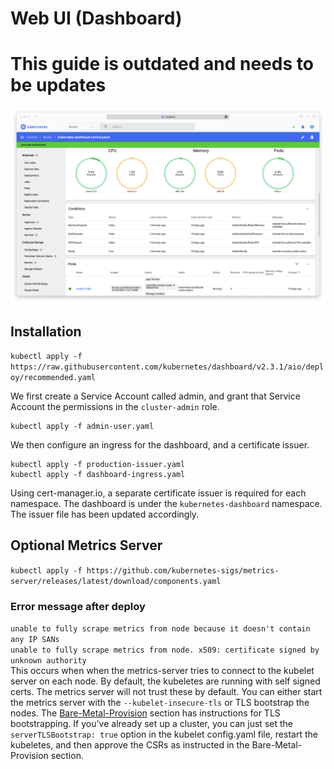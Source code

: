 # Web UI (Dashboard)
# This guide is outdated and needs to be updates

![alt text](https://raw.githubusercontent.com/kubernetes/dashboard/master/docs/images/overview.png)


## Installation
`kubectl apply -f https://raw.githubusercontent.com/kubernetes/dashboard/v2.3.1/aio/deploy/recommended.yaml`

We first create a Service Account called admin, and grant that Service Account the permissions in the `cluster-admin` role.
```
kubectl apply -f admin-user.yaml
```


We then configure an ingress for the dashboard, and a certificate issuer.
```
kubectl apply -f production-issuer.yaml
kubectl apply -f dashboard-ingress.yaml
```

Using cert-manager.io, a separate certificate issuer is required for each namespace. The dashboard is under the `kubernetes-dashboard` namespace. The issuer file has been updated accordingly.

## Optional Metrics Server
`kubectl apply -f https://github.com/kubernetes-sigs/metrics-server/releases/latest/download/components.yaml`

### Error message after deploy ###
`unable to fully scrape metrics from node because it doesn't contain any IP SANs`  
`unable to fully scrape metrics from node. x509: certificate signed by unknown authority`  
This occurs when when the metrics-server tries to connect to the kubelet server on each node. By default, the kubeletes are running with self signed certs. The metrics server will not trust these by default. You can either start the metrics server with the `--kubelet-insecure-tls` or TLS bootstrap the nodes. The [Bare-Metal-Provision](../Bare-Metal-Provision) section has instructions for TLS bootstrapping. If you've already set up a cluster, you can just set the `serverTLSBootstrap: true` option in the kubelet config.yaml file, restart the kubeletes, and then approve the CSRs as instructed in the Bare-Metal-Provision section.
